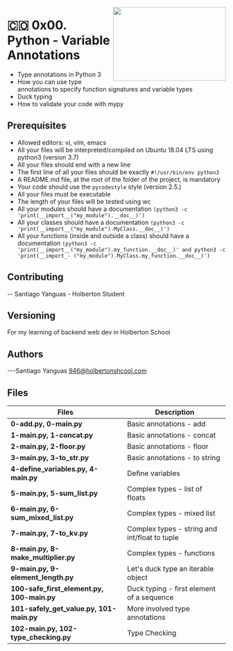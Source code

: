 <p>
<img width="260" height="170" src="https://www.flaticon.com/svg/static/icons/svg/1661/1661330.svg" align="right" >
</p>

# :colombia: 0x00. Python - Variable Annotations

- Type annotations in Python 3
- How you can use type annotations to specify function signatures and variable types
- Duck typing
- How to validate your code with mypy

## Prerequisites

- Allowed editors: vi, vim, emacs
- All your files will be interpreted/compiled on Ubuntu 18.04 LTS using python3 (version 3.7)
- All your files should end with a new line
- The first line of all your files should be exactly `#!/usr/bin/env python3`
- A README.md file, at the root of the folder of the project, is mandatory
- Your code should use the `pycodestyle` style (version 2.5.)
- All your files must be executable
- The length of your files will be tested using wc
- All your modules should have a documentation `(python3 -c 'print(__import__("my_module").__doc__)')`
- All your classes should have a documentation `(python3 -c 'print(__import__("my_module").MyClass.__doc__)')`
- All your functions (inside and outside a class) should have a documentation `(python3 -c 'print(__import__("my_module").my_function.__doc__)' and python3 -c 'print(__import_- ("my_module").MyClass.my_function.__doc__)')`

## Contributing

-- Santiago Yanguas - Holberton Student

## Versioning

For my learning of backend web dev in Holberton School

## Authors

---Santiago Yanguas 946@holbertonshcool.com

## Files

| Files                                      | Description                                   |
| ------------------------------------------ | --------------------------------------------- |
| **0-add.py, 0-main.py**                    | Basic annotations - add                       |
| **1-main.py, 1-concat.py**                 | Basic annotations - concat                    |
| **2-main.py, 2-floor.py**                  | Basic annotations - floor                     |
| **3-main.py, 3-to_str.py**                 | Basic annotations - to string                 |
| **4-define_variables.py, 4-main.py**       | Define variables                              |
| **5-main.py, 5-sum_list.py**               | Complex types - list of floats                |
| **6-main.py, 6-sum_mixed_list.py**         | Complex types - mixed list                    |
| **7-main.py, 7-to_kv.py**                  | Complex types - string and int/float to tuple |
| **8-main.py, 8-make_multiplier.py**        | Complex types - functions                     |
| **9-main.py, 9-element_length.py**         | Let's duck type an iterable object            |
| **100-safe_first_element.py, 100-main.py** | Duck typing - first element of a sequence     |
| **101-safely_get_value.py, 101-main.py**   | More involved type annotations                |
| **102-main.py, 102-type_checking.py**      | Type Checking                                 |